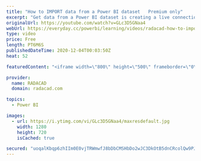 ```yaml
---
title: "How to IMPORT data from a Power BI dataset   Premium only"
excerpt: "Get data from a Power BI dataset is creating a live connection, which is the recommended way because you will get the entire model. However, sometimes you want to import the data from the model so that you can add other things to it (like another data source). The ability to have a composite model over"
originalUrl: https://youtube.com/watch?v=GLc3D5GNaa4
webUrl: https://everyday.cc/powerbi/learning/videos/radacad-how-to-import-data-from-a-power-bi-dataset-premium-only/
type: video
price: Free
length: PT6M6S
publishedDateTime: 2020-12-04T00:03:50Z
heat: 52

featuredContent: "<iframe width=\"800\" height=\"500\" frameborder=\"0\" src=\"https://www.youtube.com/embed/GLc3D5GNaa4\" allow=\"accelerometer; autoplay; encrypted-media; gyroscope; picture-in-picture\" allowfullscreen></iframe>"

provider:
  name: RADACAD
  domain: radacad.com

topics:
  - Power BI

images:
  - url: https://i.ytimg.com/vi/GLc3D5GNaa4/maxresdefault.jpg
    width: 1280
    height: 720
    isCached: true

secured: "uoqalKbqp6zhIIm0E0vjTRWmwfJ8bDbCMSHbDo2wJC3DkOtB5dnCRcolQw9PJnFOjYjxrJp5qu35zEkBFkR7iW1oZVjFY/wyjInXClhdxTNg2JMFpnJ4Qm5b2q34IMGJ5SUcPBDwMcX8Nols6VLmb7DT4e1vkk8PNfXq1R0TInFtnygR85F3mqPuJMoIWGJmjKBrwudDyIOeIR0pFY6reh/xkuMHzqr4sH9ElOCJ3a/vNEWOJ88yEu2VZtmHKFjm4uMaXdVhuDnij2w9kPKkFPIEuZYaL02AyZwnrAARGPjST6tBHy1joqjKcvtG7Lf6snH3QmhC3ymqYMCuOzvB6Azqx1XRbiWz8Txgpa2tiS5aXLxIzcRQc127x/75c5wA7U+PiYbhhZA81+GOuFCoi0lCcx6H2K56fzWt2tnfPVw=;U1a5e1XV0DnQh3xWYHZYxg=="
---
```



